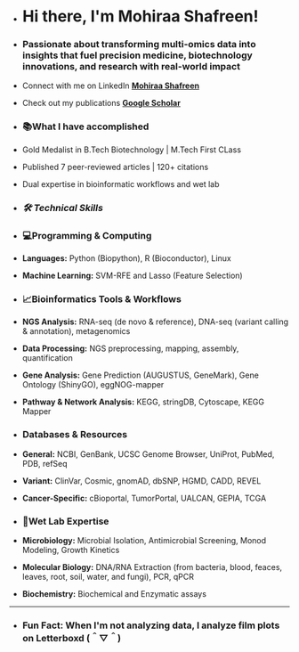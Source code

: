 * # Hi there, I'm Mohiraa Shafreen! 
* ### **Passionate about transforming multi-omics data into insights that fuel precision medicine, biotechnology innovations, and research with real-world impact**
* Connect with me on LinkedIn [**Mohiraa Shafreen**](https://www.linkedin.com/in/mohiraa-shafreen-95829921a)
* Check out my publications [**Google Scholar**](https://scholar.google.com/citations?hl=en&user=0mf9Qd0AAAAJ)
  
* ### **📚What I have accomplished**
* Gold Medalist in B.Tech Biotechnology | M.Tech First CLass
* Published 7 peer-reviewed articles | 120+ citations
* Dual expertise in bioinformatic workflows and wet lab

* ### *🛠 Technical Skills*

* ### **💻Programming & Computing**
* **Languages:** Python (Biopython), R (Bioconductor), Linux
* **Machine Learning:** SVM-RFE and Lasso (Feature Selection)
* ### **📈Bioinformatics Tools & Workflows**
* **NGS Analysis:** RNA-seq (de novo & reference), DNA-seq (variant calling & annotation), metagenomics
* **Data Processing:** NGS preprocessing, mapping, assembly, quantification
* **Gene Analysis:** Gene Prediction (AUGUSTUS, GeneMark), Gene Ontology (ShinyGO), eggNOG-mapper
* **Pathway & Network Analysis:** KEGG, stringDB, Cytoscape, KEGG Mapper
* ### **Databases & Resources**
* **General:** NCBI, GenBank, UCSC Genome Browser, UniProt, PubMed, PDB, refSeq
* **Variant:** ClinVar, Cosmic, gnomAD, dbSNP, HGMD, CADD, REVEL
* **Cancer-Specific:** cBioportal, TumorPortal, UALCAN, GEPIA, TCGA
* ### **🔬Wet Lab Expertise**
* **Microbiology:** Microbial Isolation, Antimicrobial Screening, Monod Modeling, Growth Kinetics
* **Molecular Biology:** DNA/RNA Extraction (from bacteria, blood, feaces, leaves, root, soil, water, and fungi), PCR, qPCR
* **Biochemistry:** Biochemical and Enzymatic assays
----
* ### **Fun Fact:** When I'm not analyzing data, I analyze film plots on Letterboxd (＾▽＾)
